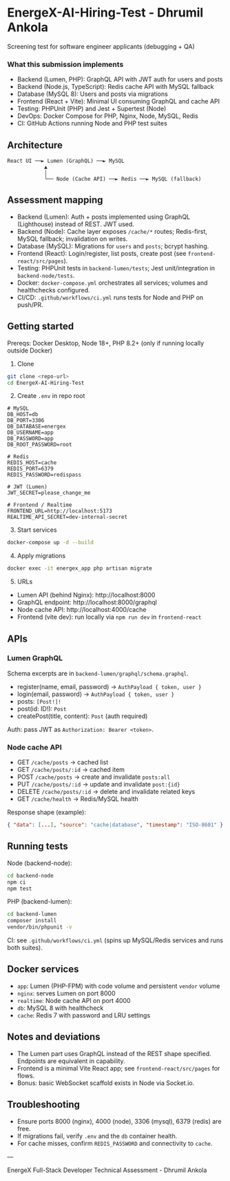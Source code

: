 # EnergeX-AI-Hiring-Test - Dhrumil Ankola

Screening test for software engineer applicants (debugging + QA)

### What this submission implements
- Backend (Lumen, PHP): GraphQL API with JWT auth for users and posts
- Backend (Node.js, TypeScript): Redis cache API with MySQL fallback
- Database (MySQL 8): Users and posts via migrations
- Frontend (React + Vite): Minimal UI consuming GraphQL and cache API
- Testing: PHPUnit (PHP) and Jest + Supertest (Node)
- DevOps: Docker Compose for PHP, Nginx, Node, MySQL, Redis
- CI: GitHub Actions running Node and PHP test suites

## Architecture
```
React UI ──► Lumen (GraphQL) ──► MySQL
            ▲                 
            │                 
            └── Node (Cache API) ──► Redis ──► MySQL (fallback)
```

## Assessment mapping
- Backend (Lumen): Auth + posts implemented using GraphQL (Lighthouse) instead of REST. JWT used.
- Backend (Node): Cache layer exposes `/cache/*` routes; Redis-first, MySQL fallback; invalidation on writes.
- Database (MySQL): Migrations for `users` and `posts`; bcrypt hashing.
- Frontend (React): Login/register, list posts, create post (see `frontend-react/src/pages`).
- Testing: PHPUnit tests in `backend-lumen/tests`; Jest unit/integration in `backend-node/tests`.
- Docker: `docker-compose.yml` orchestrates all services; volumes and healthchecks configured.
- CI/CD: `.github/workflows/ci.yml` runs tests for Node and PHP on push/PR.

## Getting started
Prereqs: Docker Desktop, Node 18+, PHP 8.2+ (only if running locally outside Docker)

1) Clone
```bash
git clone <repo-url>
cd EnergeX-AI-Hiring-Test
```

2) Create `.env` in repo root
```env
# MySQL
DB_HOST=db
DB_PORT=3306
DB_DATABASE=energex
DB_USERNAME=app
DB_PASSWORD=app
DB_ROOT_PASSWORD=root

# Redis
REDIS_HOST=cache
REDIS_PORT=6379
REDIS_PASSWORD=redispass

# JWT (Lumen)
JWT_SECRET=please_change_me

# Frontend / Realtime
FRONTEND_URL=http://localhost:5173
REALTIME_API_SECRET=dev-internal-secret
```

3) Start services
```bash
docker-compose up -d --build
```

4) Apply migrations
```bash
docker exec -it energex_app php artisan migrate
```

5) URLs
- Lumen API (behind Nginx): http://localhost:8000
- GraphQL endpoint: http://localhost:8000/graphql
- Node cache API: http://localhost:4000/cache
- Frontend (vite dev): run locally via `npm run dev` in `frontend-react`

## APIs
### Lumen GraphQL
Schema excerpts are in `backend-lumen/graphql/schema.graphql`.
- register(name, email, password) → `AuthPayload { token, user }`
- login(email, password) → `AuthPayload { token, user }`
- posts: `[Post!]!`
- post(id: ID!): `Post`
- createPost(title, content): `Post` (auth required)

Auth: pass JWT as `Authorization: Bearer <token>`.

### Node cache API
- GET `/cache/posts` → cached list
- GET `/cache/posts/:id` → cached item
- POST `/cache/posts` → create and invalidate `posts:all`
- PUT `/cache/posts/:id` → update and invalidate `post:{id}`
- DELETE `/cache/posts/:id` → delete and invalidate related keys
- GET `/cache/health` → Redis/MySQL health

Response shape (example):
```json
{ "data": [...], "source": "cache|database", "timestamp": "ISO-8601" }
```

## Running tests
Node (backend-node):
```bash
cd backend-node
npm ci
npm test
```

PHP (backend-lumen):
```bash
cd backend-lumen
composer install
vendor/bin/phpunit -v
```

CI: see `.github/workflows/ci.yml` (spins up MySQL/Redis services and runs both suites).

## Docker services
- `app`: Lumen (PHP-FPM) with code volume and persistent `vendor` volume
- `nginx`: serves Lumen on port 8000
- `realtime`: Node cache API on port 4000
- `db`: MySQL 8 with healthcheck
- `cache`: Redis 7 with password and LRU settings

## Notes and deviations
- The Lumen part uses GraphQL instead of the REST shape specified. Endpoints are equivalent in capability.
- Frontend is a minimal Vite React app; see `frontend-react/src/pages` for flows.
- Bonus: basic WebSocket scaffold exists in Node via Socket.io.

## Troubleshooting
- Ensure ports 8000 (nginx), 4000 (node), 3306 (mysql), 6379 (redis) are free.
- If migrations fail, verify `.env` and the `db` container health.
- For cache misses, confirm `REDIS_PASSWORD` and connectivity to `cache`.

—

EnergeX Full-Stack Developer Technical Assessment - Dhrumil Ankola
